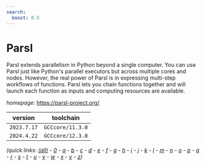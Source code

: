 ```yaml
---
search:
  boost: 0.5
---
```

# Parsl

Parsl extends parallelism in Python beyond a single computer. You can use Parsl just like Python's parallel executors but across multiple cores and nodes. However, the real power of Parsl is in expressing multi-step workflows of functions. Parsl lets you chain functions together and will launch each function as inputs and computing resources are available.

*homepage*: <https://parsl-project.org/>

version | toolchain
--------|----------
``2023.7.17`` | ``GCCcore/11.3.0``
``2024.4.22`` | ``GCCcore/12.3.0``


*(quick links: [(all)](../index.md) - [0](../0/index.md) - [a](../a/index.md) - [b](../b/index.md) - [c](../c/index.md) - [d](../d/index.md) - [e](../e/index.md) - [f](../f/index.md) - [g](../g/index.md) - [h](../h/index.md) - [i](../i/index.md) - [j](../j/index.md) - [k](../k/index.md) - [l](../l/index.md) - [m](../m/index.md) - [n](../n/index.md) - [o](../o/index.md) - [p](../p/index.md) - [q](../q/index.md) - [r](../r/index.md) - [s](../s/index.md) - [t](../t/index.md) - [u](../u/index.md) - [v](../v/index.md) - [w](../w/index.md) - [x](../x/index.md) - [y](../y/index.md) - [z](../z/index.md))*

